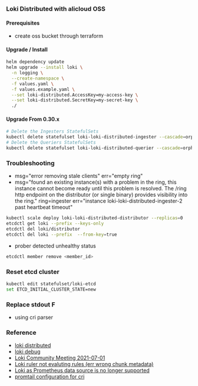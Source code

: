 ### Loki Distributed with alicloud OSS

#### Prerequisites
* create oss bucket through terraform

#### Upgrade / Install
```bash
helm dependency update
helm upgrade --install loki \
  -n logging \
  --create-namespace \
  -f values.yaml \
  -f values.example.yaml \
  --set loki-distributed.AccessKey=my-access-key \
  --set loki-distributed.SecretKey=my-secret-key \
  ./
```

#### Upgrade From 0.30.x
```bash
# Delete the Ingesters StatefulSets
kubectl delete statefulset loki-loki-distributed-ingester --cascade=orphan -n logging
# Delete the Queriers StatefulSets
kubectl delete statefulset loki-loki-distributed-querier --cascade=orphan -n logging
```

### Troubleshooting
* msg="error removing stale clients" err="empty ring"
* msg="found an existing instance(s) with a problem in the ring, this instance cannot become ready until this problem is resolved. The /ring http endpoint on the distributor (or single binary) provides visibility into the ring." ring=ingester err="instance loki-loki-distributed-ingester-2 past heartbeat timeout"
```bash
kubectl scale deploy loki-loki-distributed-distributor --replicas=0
etcdctl get loki --prefix --keys-only
etcdctl del loki/distributor
etcdctl del loki --prefix  --from-key=true
```
* prober detected unhealthy status
```bash
etcdctl member remove <member_id>
```

### Reset etcd cluster
```bash
kubectl edit statefulset/loki-etcd
set ETCD_INITIAL_CLUSTER_STATE=new
```

### Replace stdout F
* using cri parser

### Reference
* [loki distributed](https://github.com/grafana/helm-charts/tree/main/charts/loki-distributed)
* [loki debug](https://www.jianshu.com/p/6b24340c2cf1)
* [Loki Community Meeting 2021-07-01](https://www.youtube.com/watch?v=ppUrF7OMyks)
* [Loki ruler not evaluting rules (err wrong chunk metadata)](https://github.com/grafana/loki/issues/3609#issuecomment-822168648)
* [Loki as Prometheus data source is no longer supported](https://github.com/grafana/grafana/pull/34650)
* [promtail configuration for cri](https://grafana.com/docs/loki/latest/clients/promtail/configuration/#cri)
